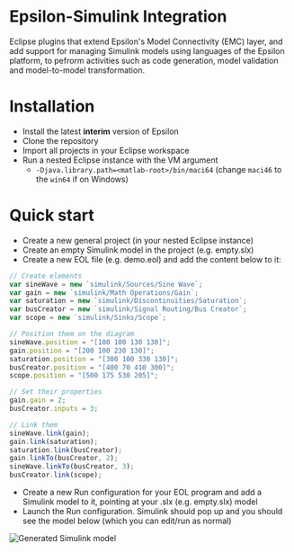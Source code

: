 # Epsilon-Simulink Integration

Eclipse plugins that extend Epsilon's Model Connectivity (EMC) layer, and add support for managing Simulink models using languages of the Epsilon platform, to pefrorm activities such as code generation, model validation and model-to-model transformation.

# Installation

* Install the latest **interim** version of Epsilon
* Clone the repository
* Import all projects in your Eclipse workspace
* Run a nested Eclipse instance with the VM argument 
  * `-Djava.library.path=<matlab-root>/bin/maci64` (change `maci46` to the `win64` if on Windows)

# Quick start
* Create a new general project (in your nested Eclipse instance)
* Create an empty Simulink model in the project (e.g. empty.slx)
* Create a new EOL file (e.g. demo.eol) and add the content below to it:

```javascript
// Create elements
var sineWave = new `simulink/Sources/Sine Wave`;
var gain = new `simulink/Math Operations/Gain`;
var saturation = new `simulink/Discontinuities/Saturation`;
var busCreator = new `simulink/Signal Routing/Bus Creator`;
var scope = new `simulink/Sinks/Scope`;

// Position them on the diagram
sineWave.position = "[100 100 130 130]";
gain.position = "[200 100 230 130]";
saturation.position = "[300 100 330 130]";
busCreator.position = "[400 70 410 300]";
scope.position = "[500 175 530 205]";

// Set their properties
gain.gain = 2;
busCreator.inputs = 3;

// Link them
sineWave.link(gain);
gain.link(saturation);
saturation.link(busCreator);
gain.linkTo(busCreator, 2);
sineWave.linkTo(busCreator, 3);
busCreator.link(scope);
```

* Create a new Run configuration for your EOL program and add a Simulink model to it, pointing at your .slx (e.g. empty.slx) model
* Launch the Run configuration. Simulink should pop up and you should see the model below (which you can edit/run as normal)

![Generated Simulink model](https://raw.githubusercontent.com/wiki/epsilonlabs/emc-simulink/simulink-model.png)
